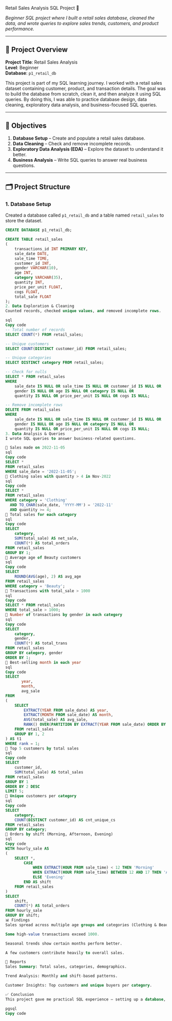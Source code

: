  Retail Sales Analysis SQL Project 🛒

*Beginner SQL project where I built a retail sales database, cleaned the data, and wrote queries to explore sales trends, customers, and product performance.*

---

## 📌 Project Overview

**Project Title**: Retail Sales Analysis  
**Level**: Beginner  
**Database**: `p1_retail_db`  

This project is part of my SQL learning journey. I worked with a retail sales dataset containing customer, product, and transaction details. The goal was to build the database from scratch, clean it, and then analyze it using SQL queries. By doing this, I was able to practice database design, data cleaning, exploratory data analysis, and business-focused SQL queries.

---

## 🎯 Objectives

1. **Database Setup** – Create and populate a retail sales database.  
2. **Data Cleaning** – Check and remove incomplete records.  
3. **Exploratory Data Analysis (EDA)** – Explore the dataset to understand it better.  
4. **Business Analysis** – Write SQL queries to answer real business questions.  

---

## 🗂️ Project Structure

### 1. Database Setup

Created a database called `p1_retail_db` and a table named `retail_sales` to store the dataset.

```sql
CREATE DATABASE p1_retail_db;

CREATE TABLE retail_sales
(
    transactions_id INT PRIMARY KEY,
    sale_date DATE,	
    sale_time TIME,
    customer_id INT,	
    gender VARCHAR(10),
    age INT,
    category VARCHAR(35),
    quantity INT,
    price_per_unit FLOAT,	
    cogs FLOAT,
    total_sale FLOAT
);
2. Data Exploration & Cleaning
Counted records, checked unique values, and removed incomplete rows.

sql
Copy code
-- Total number of records
SELECT COUNT(*) FROM retail_sales;

-- Unique customers
SELECT COUNT(DISTINCT customer_id) FROM retail_sales;

-- Unique categories
SELECT DISTINCT category FROM retail_sales;

-- Check for nulls
SELECT * FROM retail_sales
WHERE 
    sale_date IS NULL OR sale_time IS NULL OR customer_id IS NULL OR 
    gender IS NULL OR age IS NULL OR category IS NULL OR 
    quantity IS NULL OR price_per_unit IS NULL OR cogs IS NULL;

-- Remove incomplete rows
DELETE FROM retail_sales
WHERE 
    sale_date IS NULL OR sale_time IS NULL OR customer_id IS NULL OR 
    gender IS NULL OR age IS NULL OR category IS NULL OR 
    quantity IS NULL OR price_per_unit IS NULL OR cogs IS NULL;
3. Data Analysis & Queries
I wrote SQL queries to answer business-related questions.

🔹 Sales made on 2022-11-05
sql
Copy code
SELECT *
FROM retail_sales
WHERE sale_date = '2022-11-05';
🔹 Clothing sales with quantity > 4 in Nov-2022
sql
Copy code
SELECT *
FROM retail_sales
WHERE category = 'Clothing'
  AND TO_CHAR(sale_date, 'YYYY-MM') = '2022-11'
  AND quantity >= 4;
🔹 Total sales for each category
sql
Copy code
SELECT 
    category,
    SUM(total_sale) AS net_sale,
    COUNT(*) AS total_orders
FROM retail_sales
GROUP BY 1;
🔹 Average age of Beauty customers
sql
Copy code
SELECT
    ROUND(AVG(age), 2) AS avg_age
FROM retail_sales
WHERE category = 'Beauty';
🔹 Transactions with total_sale > 1000
sql
Copy code
SELECT * FROM retail_sales
WHERE total_sale > 1000;
🔹 Number of transactions by gender in each category
sql
Copy code
SELECT 
    category,
    gender,
    COUNT(*) AS total_trans
FROM retail_sales
GROUP BY category, gender
ORDER BY 1;
🔹 Best-selling month in each year
sql
Copy code
SELECT 
       year,
       month,
       avg_sale
FROM 
(    
    SELECT 
        EXTRACT(YEAR FROM sale_date) AS year,
        EXTRACT(MONTH FROM sale_date) AS month,
        AVG(total_sale) AS avg_sale,
        RANK() OVER(PARTITION BY EXTRACT(YEAR FROM sale_date) ORDER BY AVG(total_sale) DESC) AS rank
    FROM retail_sales
    GROUP BY 1, 2
) AS t1
WHERE rank = 1;
🔹 Top 5 customers by total sales
sql
Copy code
SELECT 
    customer_id,
    SUM(total_sale) AS total_sales
FROM retail_sales
GROUP BY 1
ORDER BY 2 DESC
LIMIT 5;
🔹 Unique customers per category
sql
Copy code
SELECT 
    category,    
    COUNT(DISTINCT customer_id) AS cnt_unique_cs
FROM retail_sales
GROUP BY category;
🔹 Orders by shift (Morning, Afternoon, Evening)
sql
Copy code
WITH hourly_sale AS
(
    SELECT *,
        CASE
            WHEN EXTRACT(HOUR FROM sale_time) < 12 THEN 'Morning'
            WHEN EXTRACT(HOUR FROM sale_time) BETWEEN 12 AND 17 THEN 'Afternoon'
            ELSE 'Evening'
        END AS shift
    FROM retail_sales
)
SELECT 
    shift,
    COUNT(*) AS total_orders    
FROM hourly_sale
GROUP BY shift;
📊 Findings
Sales spread across multiple age groups and categories (Clothing & Beauty stand out).

Some high-value transactions exceed 1000.

Seasonal trends show certain months perform better.

A few customers contribute heavily to overall sales.

📑 Reports
Sales Summary: Total sales, categories, demographics.

Trend Analysis: Monthly and shift-based patterns.

Customer Insights: Top customers and unique buyers per category.

✅ Conclusion
This project gave me practical SQL experience — setting up a database, cleaning data, performing EDA, and answering real business questions. It highlighted useful insights into sales trends, customer behavior, and product performance.

pgsql
Copy code
